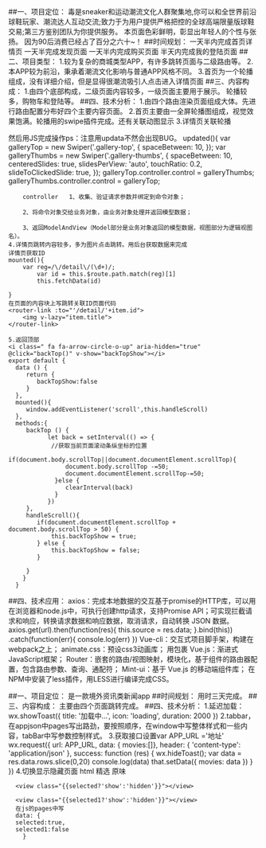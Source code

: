 ##一、项目定位：
	毒是sneaker和运动潮流文化人群聚集地,你可以和全世界前沿球鞋玩家、潮流达人互动交流;致力于为用户提供严格把控的全球高端限量版球鞋交易;第三方鉴别团队为你提供服务。
	本页面色彩鲜明，彰显出年轻人的个性与张扬。
	因为90后消费已经占了百分之六十~！
##时间规划：
	一天半内完成首页详情页
	一天半完成发现页面
	一天半内完成购买页面
	半天内完成我的登陆页面
##二、项目类型：
	1.较为复杂的商城类型APP，有许多跳转页面与二级路由等。
	2.本APP较为前沿，秉承着潮流文化影响与普通APP风格不同。
	3.首页为一个轮播组成，没有详细介绍，但是显得很潮流吸引人点击进入详情页面
##三、内容构成：
	1.由四个底部构成，二级页面内容较多，一级页面主要用于展示。
	轮播较多，购物车和登陆等。
##四、技术分析：
	1.由四个路由渲染页面组成大体。先进行路由配置分布好四个主要内容页面。
	2.首页主要由一全屏轮播图组成，视觉效果饱满。轮播用的swipe插件完成。还有关联动图显示
	3.详情页关联轮播
	<div class="swiper-container gallery-top">
		<div class="swiper-wrapper">
			<div class="swiper-slide top"><img :src="arrList.title"></div>
			<div class="swiper-slide top" v-for="i in arrList.tp"  ><img :src="i"></div>
		</div>
	</div>
	<div class="swiper-container gallery-thumbs">
		<div class="swiper-wrapper">
			<div class="swiper-slide top"><img :src="arrList.title"></div>
			<div class="swiper-slide bottom" v-for="i in arrList.tp" ><img :src="i"></div>
		</div>
	</div>
	然后用JS完成操作ps：注意用updata不然会出现BUG。
	updated(){
		var galleryTop = new Swiper('.gallery-top', {
		spaceBetween: 10,
		});
		var galleryThumbs = new Swiper('.gallery-thumbs', {
		spaceBetween: 10,
		centeredSlides: true,
		slidesPerView: 'auto',
		touchRatio: 0.2,
		slideToClickedSlide: true,
		});
		galleryTop.controller.control = galleryThumbs;
		galleryThumbs.controller.control = galleryTop;

		controller   1、收集、验证请求参数并绑定到命令对象；

		2、将命令对象交给业务对象，由业务对象处理并返回模型数据；

		3、返回ModelAndView（Model部分是业务对象返回的模型数据，视图部分为逻辑视图名）。
	4.详情页跳转内容较多，多为图片点击跳转。用后台获取数据来完成
	详情页获取ID
	mounted(){
		var reg=/\/detail\/(\d+)/;
			var id = this.$route.path.match(reg)[1]
			this.fetchData(id)
		
	}
	在页面的内容块上写跳转关联ID页面代码
	<router-link :to="'/detail/'+item.id">
		<img v-lazy="item.title">
	</router-link>

	5.返回顶部
	<i class=" fa fa-arrow-circle-o-up" aria-hidden="true" @click="backTop()" v-show="backTopShow"></i>
	export default {
	  data () {
		 return {
			backTopShow:false
		 }
	  },
	  mounted(){
		 window.addEventListener('scroll',this.handleScroll)
	  },
	  methods:{
		 backTop () {
			   let back = setInterval(() => {
				//获取当前页面滚动条纵坐标的位置
				 if(document.body.scrollTop||document.documentElement.scrollTop){
					document.body.scrollTop -=50;
					document.documentElement.scrollTop-=50;
				 }else {
					clearInterval(back)
				 }
			   })  		
		 },
		 handleScroll(){
			if(document.documentElement.scrollTop + document.body.scrollTop > 50) {
				this.backTopShow = true;
			} else {
				this.backTopShow = false;
			}
			
		 }
		}
	  }
			
##四、技术应用：
 axios：完成本地数据的交互基于promise的HTTP库，可以用在浏览器和node.js中，可执行创建http请求，支持Promise API；可实现拦截请求和响应，转换请求数据和响应数据，取消请求，自动转换 JSON 数据。
 axios.get(url).then(function(res){
 	this.source = res.data;
 }.bind(this))
 .catch(function(err){
 	console.log(err)
 })
 Vue-cli：交互式项目脚手架，构建在webpack之上；
 animate.css：预设css3动画库；
 用<trantison></trantison>包裹
 Vue.js：渐进式JavaScript框架；
 Router：嵌套的路由/视图映射，模块化，基于组件的路由器配置，包含路由参数、查询、通配符；
 Mint-ui：基于 Vue.js 的移动端组件库；
 在NPM中安装了less插件，用LESS进行编译完成CSS。
	
##一、项目定位：
    是一款境外资讯类新闻app
##时间规划：
    用时三天完成。
##三、内容构成：
    主要由四个页面跳转完成。
##四、技术分析：
	1.延迟加载： wx.showToast({
      title: '加载中...',
      icon: 'loading',
      duration: 2000
    })
	2.tabbar，在appjson中pages写出路劲，要按照顺序，在window中写整体样式和一些内容，tabBar中写参数控制样式。
	3.获取接口设置var APP_URL ='地址'
	wx.request({
        url: APP_URL,
      data: { movies:[]},
        header: {
          'content-type': 'application/json'
        },
        success: function (res) {
          wx.hideToast();
          var data = res.data.rows.slice(0,20)
          console.log(data)
          that.setData({
            movies: data
          })
        }
      })
	  4.切换显示隐藏页面
	  html
	  <view class="nav bc_white">
		<view class="{{selected?'red':'default'}}" bindtap="selected">精选</view>
		<view class="{{selected1?'red':'default'}}" bindtap="selected1">原味</view>
	  </view>
	  
	  <view class="{{selected?'show':'hidden'}}"></view>
	  
	  <view class="{{selected1?'show':'hidden'}}"></view>
	  在js的pages中写
	  data: {
      selected:true,
      selected1:false
        }